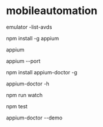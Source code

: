 # mobileautomation

emulator -list-avds

npm install -g appium

appium

appium --port <Port number>


npm install appium-doctor -g

appium-doctor -h

npm run watch

npm test

appium-doctor --demo
